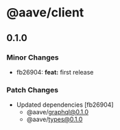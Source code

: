 # @aave/client

## 0.1.0

### Minor Changes

- fb26904: **feat:** first release

### Patch Changes

- Updated dependencies [fb26904]
  - @aave/graphql@0.1.0
  - @aave/types@0.1.0
